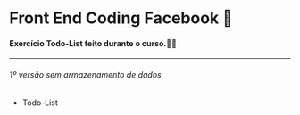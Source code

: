 # Front End Coding Facebook :blue_heart:

#### Exercício Todo-List feito durante o curso.:man_student:

------

###### 1º versão sem armazenamento de dados

- Todo-List

  

  







